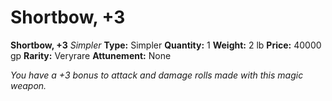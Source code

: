 # Shortbow, +3

**Shortbow, +3**
_Simpler_
**Type:** Simpler
**Quantity:** 1
**Weight:** 2 lb
**Price:** 40000 gp
**Rarity:** Veryrare
**Attunement:** None

*You have a +3 bonus to attack and damage rolls made with this magic weapon.*